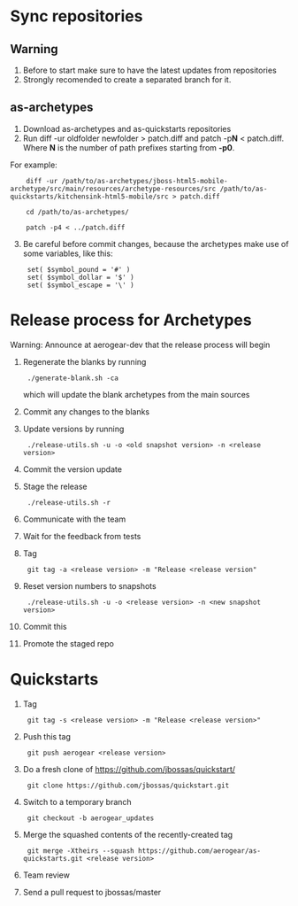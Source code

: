 Sync repositories 
==============================

## Warning

1. Before to start make sure to have the latest updates from repositories
2. Strongly recomended to create a separated branch for it.

## as-archetypes 

1. Download as-archetypes and as-quickstarts repositories
2. Run diff -ur oldfolder newfolder > patch.diff and patch -p**N** < patch.diff. Where **N** is the number of path prefixes starting from **-p0**. 


For example:

		diff -ur /path/to/as-archetypes/jboss-html5-mobile-archetype/src/main/resources/archetype-resources/src /path/to/as-quickstarts/kitchensink-html5-mobile/src > patch.diff

		cd /path/to/as-archetypes/

		patch -p4 < ../patch.diff

3. Be careful before commit changes, because the archetypes make use of some variables, like this:

		set( $symbol_pound = '#' )
		set( $symbol_dollar = '$' )
		set( $symbol_escape = '\' )


Release process for Archetypes
==============================

Warning: Announce at aerogear-dev that the release process will begin


1. Regenerate the blanks by running

        ./generate-blank.sh -ca

   which will update the blank archetypes from the main sources

2. Commit any changes to the blanks

3. Update versions by running

        ./release-utils.sh -u -o <old snapshot version> -n <release version>

4. Commit the version update
5. Stage the release
        
        ./release-utils.sh -r

6. Communicate with the team

7. Wait for the feedback from tests

8. Tag
    
        git tag -a <release version> -m "Release <release version"


9. Reset version numbers to snapshots
        
        ./release-utils.sh -u -o <release version> -n <new snapshot version>
10. Commit this
11. Promote the staged repo

Quickstarts
==============================

1. Tag

        git tag -s <release version> -m "Release <release version>"
1. Push this tag

        git push aerogear <release version>
1. Do a fresh clone of <https://github.com/jbossas/quickstart/>

        git clone https://github.com/jbossas/quickstart.git
1. Switch to a temporary branch

        git checkout -b aerogear_updates
1. Merge the squashed contents of the recently-created tag

        git merge -Xtheirs --squash https://github.com/aerogear/as-quickstarts.git <release version>
1. Team review
1. Send a pull request to jbossas/master
